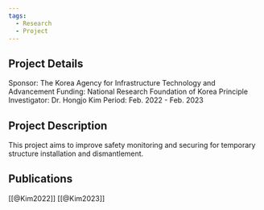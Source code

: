 ```yaml
---
tags:
  - Research
  - Project
---
```

## Project Details
Sponsor: The Korea Agency for Infrastructure Technology and Advancement
Funding: National Research Foundation of Korea
Principle Investigator: Dr. Hongjo Kim
Period: Feb. 2022 - Feb. 2023

## Project Description
This project aims to improve safety monitoring and securing for temporary structure installation and dismantlement. 

## Publications
[[@Kim2022]]
[[@Kim2023]]
